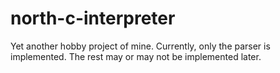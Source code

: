 # north-c-interpreter

Yet another hobby project of mine. Currently, only the parser is implemented. The rest may or may not be implemented later.
